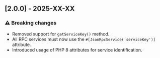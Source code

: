 ## [2.0.0] - 2025-XX-XX

### ⚠️ Breaking changes

- Removed support for `getServiceKey()` method.
- All RPC services must now use the `#[JsonRpcService('serviceKey')]` attribute.
- Introduced usage of PHP 8 attributes for service identification.
